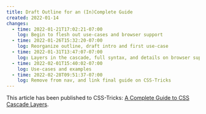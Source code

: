 ```yaml
---
title: Draft Outline for an (In)Complete Guide
created: 2022-01-14
changes:
  - time: 2022-01-21T17:02:21-07:00
    log: Begin to flesh out use-cases and browser support
  - time: 2022-01-26T15:32:20-07:00
    log: Reorganize outline, draft intro and first use-case
  - time: 2022-01-31T13:47:07-07:00
    log: Layers in the cascade, full syntax, and details on browser support
  - time: 2022-02-01T15:40:02-07:00
    log: Use-cases and examples
  - time: 2022-02-28T09:51:37-07:00
    log: Remove from nav, and link final guide on CSS-Tricks
---
```


This article has been published to CSS-Tricks:
[A Complete Guide to CSS Cascade Layers][guide].

[guide]: https://css-tricks.com/css-cascade-layers/
